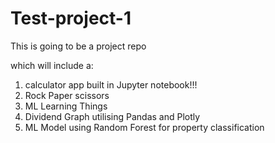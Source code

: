 # Test-project-1
This is going to be a project repo

which will include a:

1. calculator app built in Jupyter notebook!!!
2. Rock Paper scissors
3. ML Learning Things
4. Dividend Graph utilising Pandas and Plotly
5. ML Model using Random Forest for property classification 